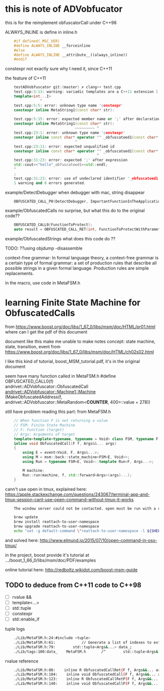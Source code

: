 # this is note of ADVobfucator
this is for the reimplement obfuscatorCall under C++98

ALWAYS_INLINE is define in inline.h
```cpp
    #if defined(_MSC_VER)
    #define ALWAYS_INLINE __forceinline
    #else
    #define ALWAYS_INLINE __attribute__((always_inline))
    #endif
```

constexpr
not exactly sure why I need it, since C++11

the feature of C++11
```cpp
    testADVobfuscator git:(master) ✗ clang++ test.cpp
    test.cpp:3:13: warning: variadic templates are a C++11 extension [-Wc++11-extensions]
    template<int...I>
                ^
    test.cpp:5:5: error: unknown type name 'constexpr'
    constexpr inline MetaString1(const char* str):
                        ^
    test.cpp:5:15: error: expected member name or ';' after declaration specifiers
    constexpr inline MetaString1(const char* str):
                                ~~~~~~~~~ ^
    test.cpp:23:1: error: unknown type name 'constexpr'
    constexpr inline const char* operator "" _obfuscatoed1(const char* str, size_t)
                                ^
    test.cpp:23:11: error: expected unqualified-id
    constexpr inline const char* operator "" _obfuscatoed1(const char* str, size_t)
                                          ^
    test.cpp:31:23: error: expected ';' after expression
    std::cout<<"hello"_obfuscatoed1<<std::endl;
    ^
    ;
    test.cpp:31:23: error: use of undeclared identifier '_obfuscatoed1'
    1 warning and 6 errors generated.
```

example/DetectDebugger
when debugger with mac, string disappear
```cpp
    OBFUSCATED_CALL_P0(DetectDebugger, ImportantFunctionInTheApplication);
```

example/ObfuscatedCalls
no surprise, but what this do to the original code??
```cpp
    OBFUSCATED_CALL0(FunctionToProtect);
    auto result = OBFUSCATED_CALL_RET(int, FunctionToProtectWithParameters, OBFUSCATED("did"), OBFUSCATED("again"));
```

example/ObfuscatedStrings
what does this code do ??

TODO: ??using objdump -disassemble <objectname>

context-free grammar: In formal language theory, a context-free grammar is a
certain type of formal grammar: a set of production rules that describe all
possible strings in a given formal language. Production rules are simple replacements.

in the macro, use code in MetaFSM.h

# learning Finite State Machine for ObfuscatedCalls
from https://www.boost.org/doc/libs/1_67_0/libs/msm/doc/HTML/pr01.html
where can I get the pdf of this document

document like this make me unable to make notes
concept: state machine, state, transition, event
from https://www.boost.org/doc/libs/1_67_0/libs/msm/doc/HTML/ch02s02.html

I like this kind of tutorial, boost_MSM_tutorial.pdf, it's in the original document

seem have many function called in MetaFSM.h
#define OBFUSCATED_CALL0(f) \
                andrivet::ADVobfuscator::ObfuscatedCall \
                <andrivet::ADVobfuscator::Machine1::Machine> \
                (MakeObfuscatedAddress(f, \
                andrivet::ADVobfuscator::MetaRandom<__COUNTER__, 400>::value + 278))

still have problem reading this part:
from MetaFSM.h
```cpp
    // When function F is not returning a value
    // FSM: Finite State Machine
    // F: Function (target)
    // Args: Arguments of target
    template<template<typename, typename = Void> class FSM, typename F, typename... Args>
    inline void ObfuscatedCall(F f, Args&&... args)
    {
        using E = event<Void, F, Args&...>;
        using M = msm::back::state_machine<FSM<E, Void>>;
        using Run = typename FSM<E, Void>::template Run<F, Args...>;

        M machine;
        Run::run(machine, f, std::forward<Args>(args)...);
    }
```

cann't use open in tmux, explained here:
https://apple.stackexchange.com/questions/243067/terminal-app-and-tmux-session-cant-use-open-command-without-tmux-it-works
```bash
    The window server could not be contacted. open must be run with a user logged in at the console, either as that user or as root.

    brew update
    brew install reattach-to-user-namespace
    brew upgrade reattach-to-user-namespace
    echo "set -g default-command \"reattach-to-user-namespace -l ${SHELL}\"" >> ~/.tmux.conf
```
and solved here:
http://www.elmund.io/2015/07/10/open-command-in-osx-tmux/

in the project, boost provide it's tutorial at .../boost_1_66_0/libs/msm/doc/PDF/examples

online tutorial here: http://redboltz.wikidot.com/boost-msm-guide

## TODO to deduce from C++11 code to C++98
- [ ] rvalue &&
- [ ] template<...>
- [ ] std::tuple
- [ ] constexpr
- [ ] std::enable_if

tuple logs
```bash
    ./Lib/MetaFSM.h:24:#include <tuple>
    ./Lib/MetaFSM.h:61:            // Generate a list of indexes to extract arguments from tuple
    ./Lib/MetaFSM.h:79:        std::tuple<Args&...> data_;
    ./Lib/tags:100:data_    MetaFSM.h       /^        std::tuple<Args&...> data_;$/;"       m       struct:andrivet::ADVobfuscator::event
```

rvalue reference
```bash
    ./Lib/MetaFSM.h:88:    inline R ObfuscatedCallRet(F f, Args&&... args)
    ./Lib/MetaFSM.h:104:    inline void ObfuscatedCall(F f, Args&&... args)
    ./Lib/MetaFSM.h:123:    inline R ObfuscatedCallRetP(F f, Args&&... args)
    ./Lib/MetaFSM.h:140:    inline void ObfuscatedCallP(F f, Args&&... args)
```
